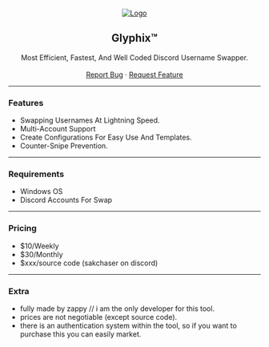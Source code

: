 <div id="top"></div>

<br/>
<div align="center">
  <a href="https://github.com/BornPaster/glyphix">
    <img src="https://i.imgur.com/7qbe3Fd.png" alt="Logo" >
  </a>
  
  <h2 align="center">Glyphix™</h3>

  <p align="center">
    Most Efficient, Fastest, And Well Coded Discord Username Swapper.
    <br />
    <br />
    <a href="https://github.com/BornPaster/glyphix/issues">Report Bug</a>
    ·
    <a href="https://github.com/BornPaster/glyphix/issues">Request Feature</a>
  </p>
</div>
  
---------------------------------------

### Features
* Swapping Usernames At Lightning Speed.
* Multi-Account Support
* Create Configurations For Easy Use And Templates.
* Counter-Snipe Prevention. 

---------------------------------------

### Requirements
* Windows OS
* Discord Accounts For Swap

---------------------------------------

### Pricing
* $10/Weekly
* $30/Monthly
* $xxx/source code (sakchaser on discord)

---------------------------------------

### Extra
* fully made by zappy // i am the only developer for this tool.
* prices are not negotiable (except source code).
* there is an authentication system within the tool, so if you want to purchase this you can easily market.
